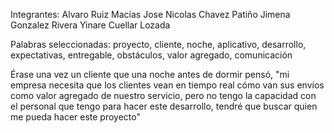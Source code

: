 Integrantes:
Alvaro Ruiz Macías
Jose Nicolas Chavez Patiño
Jimena Gonzalez Rivera
Yinare Cuellar Lozada

Palabras seleccionadas: proyecto, cliente, noche, aplicativo, desarrollo, expectativas, entregable, obstáculos, valor agregado, comunicación

Érase una vez un cliente que una noche antes de dormir pensó, "mi empresa necesita que los clientes vean en tiempo real cómo van sus envíos como valor agregado de 
nuestro servicio, pero no tengo la capacidad con el personal que tengo para hacer este desarrollo, tendré que buscar quien me pueda hacer este proyecto"
